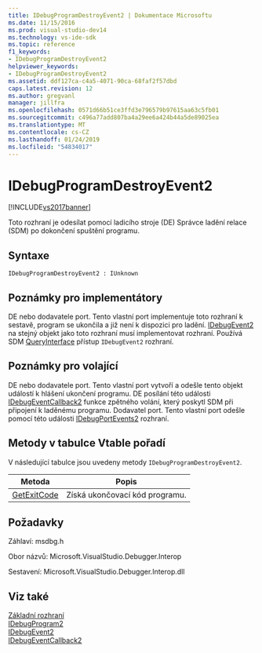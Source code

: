 ```yaml
---
title: IDebugProgramDestroyEvent2 | Dokumentace Microsoftu
ms.date: 11/15/2016
ms.prod: visual-studio-dev14
ms.technology: vs-ide-sdk
ms.topic: reference
f1_keywords:
- IDebugProgramDestroyEvent2
helpviewer_keywords:
- IDebugProgramDestroyEvent2
ms.assetid: ddf127ca-c4a5-4071-90ca-68faf2f57dbd
caps.latest.revision: 12
ms.author: gregvanl
manager: jillfra
ms.openlocfilehash: 0571d66b51ce3ffd3e796579b97615aa63c5fb01
ms.sourcegitcommit: c496a77add807ba4a29ee6a424b44a5de89025ea
ms.translationtype: MT
ms.contentlocale: cs-CZ
ms.lasthandoff: 01/24/2019
ms.locfileid: "54834017"
---
```

# <a name="idebugprogramdestroyevent2"></a>IDebugProgramDestroyEvent2
[!INCLUDE[vs2017banner](../../../includes/vs2017banner.md)]

Toto rozhraní je odesílat pomocí ladicího stroje (DE) Správce ladění relace (SDM) po dokončení spuštění programu.  
  
## <a name="syntax"></a>Syntaxe  
  
```  
IDebugProgramDestroyEvent2 : IUnknown  
```  
  
## <a name="notes-for-implementers"></a>Poznámky pro implementátory  
 DE nebo dodavatele port. Tento vlastní port implementuje toto rozhraní k sestavě, program se ukončila a již není k dispozici pro ladění. [IDebugEvent2](../../../extensibility/debugger/reference/idebugevent2.md) na stejný objekt jako toto rozhraní musí implementovat rozhraní. Používá SDM [QueryInterface](http://msdn.microsoft.com/library/62fce95e-aafa-4187-b50b-e6611b74c3b3) přístup `IDebugEvent2` rozhraní.  
  
## <a name="notes-for-callers"></a>Poznámky pro volající  
 DE nebo dodavatele port. Tento vlastní port vytvoří a odešle tento objekt událostí k hlášení ukončení programu. DE posílání této události [IDebugEventCallback2](../../../extensibility/debugger/reference/idebugeventcallback2.md) funkce zpětného volání, který poskytl SDM při připojení k laděnému programu. Dodavatel port. Tento vlastní port odešle pomocí této události [IDebugPortEvents2](../../../extensibility/debugger/reference/idebugportevents2.md) rozhraní.  
  
## <a name="methods-in-vtable-order"></a>Metody v tabulce Vtable pořadí  
 V následující tabulce jsou uvedeny metody `IDebugProgramDestroyEvent2`.  
  
|Metoda|Popis|  
|------------|-----------------|  
|[GetExitCode](../../../extensibility/debugger/reference/idebugprogramdestroyevent2-getexitcode.md)|Získá ukončovací kód programu.|  
  
## <a name="requirements"></a>Požadavky  
 Záhlaví: msdbg.h  
  
 Obor názvů: Microsoft.VisualStudio.Debugger.Interop  
  
 Sestavení: Microsoft.VisualStudio.Debugger.Interop.dll  
  
## <a name="see-also"></a>Viz také  
 [Základní rozhraní](../../../extensibility/debugger/reference/core-interfaces.md)   
 [IDebugProgram2](../../../extensibility/debugger/reference/idebugprogram2.md)   
 [IDebugEvent2](../../../extensibility/debugger/reference/idebugevent2.md)   
 [IDebugEventCallback2](../../../extensibility/debugger/reference/idebugeventcallback2.md)
